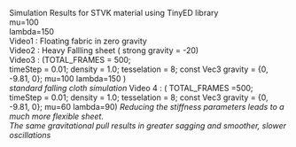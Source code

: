 Simulation Results for STVK material using TinyED library         
mu=100         
lambda=150         
Video1 : Floating fabric in zero gravity         
Video2 : Heavy Fallling sheet ( strong gravity = -20)         
Video3 : (TOTAL_FRAMES = 500;         
         timeStep = 0.01;
         density = 1.0;
         tesselation = 8;
         const Vec3 gravity = {0, -9.81, 0};
         mu=100
         lambda=150  )       
         _standard falling cloth simulation_
Video 4 :
        ( TOTAL_FRAMES =500;         
         timeStep = 0.01;
         density = 1.0;
         tesselation = 8;
         const Vec3 gravity = {0, -9.81, 0};
         mu=60
         lambda=90)
         _Reducing the stiffness parameters leads to a much more flexible sheet._          
         _The same gravitational pull results in greater sagging and smoother, slower oscillations_
